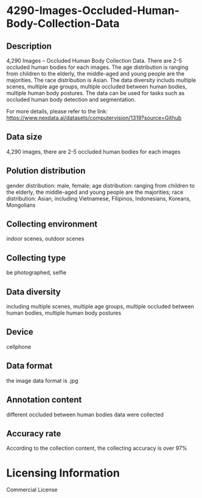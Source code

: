 # 4290-Images-Occluded-Human-Body-Collection-Data

## Description
4,290 Images – Occluded Human Body Collection Data. There are 2-5 occluded human bodies for each images. The age distribution is ranging from children to the elderly, the middle-aged and young people are the majorities. The race distribution is Asian. The data diversity includs multiple scenes, multiple age groups, multiple occluded between human bodies, multiple human body postures. The data can be used for tasks such as occluded human body detection and segmentation.

For more details, please refer to the link: https://www.nexdata.ai/datasets/computervision/1319?source=Github


## Data size
4,290 images, there are 2-5 occluded human bodies for each images
## Polution distribution
gender distribution: male, female; age distribution: ranging from children to the elderly, the middle-aged and young people are the majorities; race distribution: Asian, including Vietnamese, Filipinos, Indonesians, Koreans, Mongolians
## Collecting environment
indoor scenes, outdoor scenes
## Collecting type
be photographed, selfie
## Data diversity
including multiple scenes, multiple age groups, multiple occluded between human bodies, multiple human body postures
## Device
cellphone
## Data format
the image data format is .jpg
## Annotation content
different occluded between human bodies data were collected
## Accuracy rate
According to the collection content, the collecting accuracy is over 97%
# Licensing Information
Commercial License
